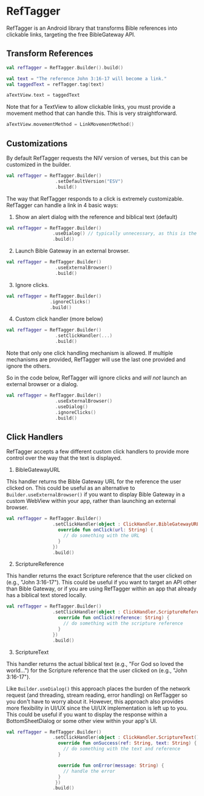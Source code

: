 # RefTagger
RefTagger is an Android library that transforms Bible references into clickable links, targeting the free BibleGateway API.

## Transform References

```kotlin
val refTagger = RefTagger.Builder().build()

val text = "The reference John 3:16-17 will become a link."
val taggedText = refTagger.tag(text)

aTextView.text = taggedText
```

Note that for a TextView to allow clickable links, you must provide a movement method that can handle this. This is very straightforward.

```kotlin
aTextView.movementMethod = LinkMovementMethod()
```

## Customizations
By default RefTagger requests the NIV version of verses, but this can be customized in the builder.

```kotlin
val refTagger = RefTagger.Builder()
                  .setDefaultVersion("ESV")
                  .build()
```

The way that RefTagger responds to a click is extremely customizable. RefTagger can handle a link in 4 basic ways:

 1. Show an alert dialog with the reference and biblical text (default)
 ```kotlin
val refTagger = RefTagger.Builder()
                  .useDialog() // typically unnecessary, as this is the default
                  .build()
```
 2. Launch Bible Gateway in an external browser.
```kotlin
val refTagger = RefTagger.Builder()
                  .useExternalBrowser()
                  .build()
```
 3. Ignore clicks.
  ```kotlin
val refTagger = RefTagger.Builder()
                  .ignoreClicks()
                  .build()
```
 4. Custom click handler (more below)

```kotlin
val refTagger = RefTagger.Builder()
                  .setClickHandler(...)
                  .build()
```

Note that only one click handling mechanism is allowed. If multiple mechanisms are provided, RefTagger will use the last one provided and ignore the others.

So in the code below, RefTagger will ignore clicks and *will not* launch an external browser or a dialog.

```kotlin
val refTagger = RefTagger.Builder()
                  .useExternalBrowser()
                  .useDialog()
                  .ignoreClicks()
                  .build()
```

## Click Handlers
RefTagger accepts a few different custom click handlers to provide more control over the way that the text is displayed.

 1. BibleGatewayURL
 
This handler returns the Bible Gateway URL for the reference the user clicked on. This could be useful as an alternative to `Builder.useExternalBrowser()` if you want to display Bible Gateway in a custom WebView within your app, rather than launching an external browser.
 ```kotlin
val refTagger = RefTagger.Builder()
                  .setClickHandler(object : ClickHandler.BibleGatewayURL() {
                    override fun onClick(url: String) {
                      // do something with the URL
                    }
                  })
                  .build()
```
 2. ScriptureReference
 
This handler returns the exact Scripture reference that the user clicked on (e.g., "John 3:16-17"). This could be useful if you want to target an API other than Bible Gateway, or if you are using RefTagger within an app that already has a biblical text stored locally.
 ```kotlin
val refTagger = RefTagger.Builder()
                  .setClickHandler(object : ClickHandler.ScriptureReference() {
                    override fun onClick(reference: String) {
                      // do something with the scripture reference
                    }
                  })
                  .build()
```
 3. ScriptureText
 
 This handler returns the actual biblical text (e.g., "For God so loved the world...") for the Scripture reference that the user clicked on (e.g., "John 3:16-17").
 
 Like `Builder.useDialog()` this approach places the burden of the network request (and threading, stream reading, error handling) on RefTagger so you don't have to worry about it. However, this approach also provides more flexibility in UI/UX since the UI/UX implementation is left up to you. This could be useful if you want to display the response within a BottomSheetDialog or some other view within your app's UI.
 
 ```kotlin
val refTagger = RefTagger.Builder()
                  .setClickHandler(object : ClickHandler.ScriptureText() {
                    override fun onSuccess(ref: String, text: String) {
                      // do something with the text and reference
                    }

                    override fun onError(message: String) {
                      // handle the error
                    }
                   })
                  .build()
```

